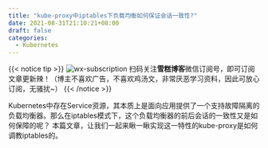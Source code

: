 ```yaml
---
title: "kube-proxy中iptables下负载均衡如何保证会话一致性?"
date: 2021-08-31T21:10:21+08:00
draft: false
categories:
  - Kubernetes
---
```


{{< notice tip >}}
![wx-subscription](/wx-subscription.svg)
扫码关注**雪糕博客**微信订阅号，即可订阅文章更新辣！（博主不喜欢广告，不喜欢鸡汤文，非常厌恶学习资料，因此可放心订阅，无骚扰~）
{{< /notice >}}

Kubernetes中存在Service资源，其本质上是面向应用提供了一个支持故障隔离的负载均衡器。那么在iptables模式下，这个负载均衡器的前后会话的一致性又是如何保障的呢？
本篇文章，让我们一起来瞅一瞅实现这一特性的kube-proxy是如何调教iptables的。
